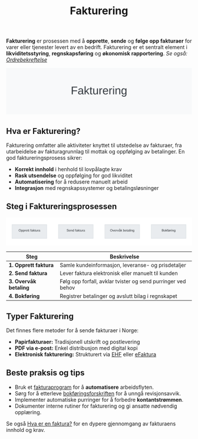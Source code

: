 ﻿---
title: "Fakturering"
seoTitle: "Fakturering | Prosess, beste praksis og regnskapskobling"
description: "Fakturering er å opprette, sende og følge opp fakturaer. Lær steg i prosessen, typer fakturering og hvordan du automatiserer og kobler mot regnskap."
summary: "Kort oversikt over faktureringsprosessen og tips for raskere betaling og bedre likviditet."
---

**Fakturering** er prosessen med å **opprette**, **sende** og **følge opp fakturaer** for varer eller tjenester levert av en bedrift. Fakturering er et sentralt element i **likviditetsstyring**, **regnskapsføring** og **økonomisk rapportering**.
*Se også: [Ordrebekreftelse](/blogs/regnskap/ordrebekreftelse "Ordrebekreftelse i Regnskap: Komplett Guide til Ordrebekreftelser")*  

![Fakturering Oversikt](fakturering-image.svg)

## Hva er Fakturering?

Fakturering omfatter alle aktiviteter knyttet til utstedelse av fakturaer, fra utarbeidelse av fakturagrunnlag til mottak og oppfølging av betalinger. En god faktureringsprosess sikrer:

* **Korrekt innhold** i henhold til lovpålagte krav
* **Rask utsendelse** og oppfølging for god likviditet
* **Automatisering** for å redusere manuelt arbeid
* **Integrasjon** med regnskapssystemer og betalingsløsninger

## Steg i Faktureringsprosessen

![Fakturering Prosess](fakturering-process.svg)

| Steg | Beskrivelse |
|------|-------------|
| **1. Opprett faktura** | Samle kundeinformasjon, leveranse- og prisdetaljer |
| **2. Send faktura** | Lever faktura elektronisk eller manuelt til kunden |
| **3. Overvåk betaling** | Følg opp forfall, avklar tvister og send purringer ved behov |
| **4. Bokføring** | Registrer betalinger og avslutt bilag i regnskapet |

## Typer Fakturering

Det finnes flere metoder for å sende fakturaer i Norge:

* **Papirfakturaer:** Tradisjonell utskrift og postlevering
* **PDF via e-post:** Enkel distribusjon med digital kopi
* **Elektronisk fakturering:** Strukturert via [EHF](/blogs/regnskap/hva-er-ehf "Hva er EHF? Komplett Guide til Elektronisk Handelsformat i Norge") eller [eFaktura](/blogs/regnskap/hva-er-efaktura "Hva er eFaktura? Komplett Guide til Elektronisk Fakturering i Norge")

## Beste praksis og tips

* Bruk et [fakturaprogram](/blogs/regnskap/fakturaprogram "Fakturaprogram: Komplett Guide til Digital Fakturering og Økonomistyring") for å **automatisere** arbeidsflyten.
* Sørg for å etterleve [bokføringsforskriften](/blogs/regnskap/hva-er-bokforingsforskriften "Hva er Bokføringsforskriften? Guide til Bokføringskrav i Norge") for å unngå revisjonsavvik.
* Implementer automatiske purringer for å forbedre **kontantstrømmen**.
* Dokumenter interne rutiner for fakturering og gi ansatte nødvendig opplæring.

Se også [Hva er en faktura?](/blogs/regnskap/hva-er-en-faktura "Hva er en Faktura? En Guide til Norske Fakturakrav") for en dypere gjennomgang av fakturaens innhold og krav.











